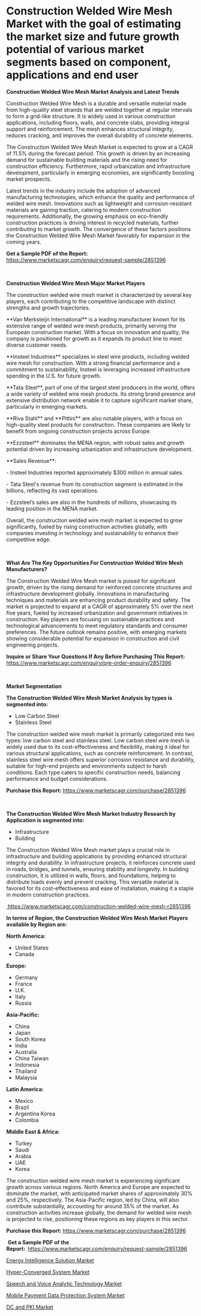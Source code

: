<p><h1>Construction Welded Wire Mesh Market with the goal of estimating the market size and future growth potential of various market segments based on component, applications and end user</h1></p><p><strong>Construction Welded Wire Mesh Market Analysis and Latest Trends</strong></p>
<p><p>Construction Welded Wire Mesh is a durable and versatile material made from high-quality steel strands that are welded together at regular intervals to form a grid-like structure. It is widely used in various construction applications, including floors, walls, and concrete slabs, providing integral support and reinforcement. The mesh enhances structural integrity, reduces cracking, and improves the overall durability of concrete elements.</p><p>The Construction Welded Wire Mesh Market is expected to grow at a CAGR of 11.5% during the forecast period. This growth is driven by an increasing demand for sustainable building materials and the rising need for construction efficiency. Furthermore, rapid urbanization and infrastructure development, particularly in emerging economies, are significantly boosting market prospects. </p><p>Latest trends in the industry include the adoption of advanced manufacturing technologies, which enhance the quality and performance of welded wire mesh. Innovations such as lightweight and corrosion-resistant materials are gaining traction, catering to modern construction requirements. Additionally, the growing emphasis on eco-friendly construction practices is driving interest in recycled materials, further contributing to market growth. The convergence of these factors positions the Construction Welded Wire Mesh Market favorably for expansion in the coming years.</p></p>
<p><strong>Get a Sample PDF of the Report:&nbsp;</strong> <a href="https://www.marketscagr.com/enquiry/request-sample/2851396?utm_campaign=1879&utm_medium=2&utm_source=Github&utm_content=ia&utm_term=11032025&utm_id=construction-welded-wire-mesh">https://www.marketscagr.com/enquiry/request-sample/2851396</a></p>
<p>&nbsp;</p>
<p><strong>Construction Welded Wire Mesh Major Market Players</strong></p>
<p><p>The construction welded wire mesh market is characterized by several key players, each contributing to the competitive landscape with distinct strengths and growth trajectories. </p><p>**Van Merksteijn International** is a leading manufacturer known for its extensive range of welded wire mesh products, primarily serving the European construction market. With a focus on innovation and quality, the company is positioned for growth as it expands its product line to meet diverse customer needs.</p><p>**Insteel Industries** specializes in steel wire products, including welded wire mesh for construction. With a strong financial performance and a commitment to sustainability, Insteel is leveraging increased infrastructure spending in the U.S. for future growth.</p><p>**Tata Steel**, part of one of the largest steel producers in the world, offers a wide variety of welded wire mesh products. Its strong brand presence and extensive distribution network enable it to capture significant market share, particularly in emerging markets.</p><p>**Riva Stahl** and **Pittini** are also notable players, with a focus on high-quality steel products for construction. These companies are likely to benefit from ongoing construction projects across Europe.</p><p>**Ezzsteel** dominates the MENA region, with robust sales and growth potential driven by increasing urbanization and infrastructure development.</p><p>**Sales Revenue**: </p><p>- Insteel Industries reported approximately $300 million in annual sales.</p><p>- Tata Steel's revenue from its construction segment is estimated in the billions, reflecting its vast operations.</p><p>- Ezzsteel’s sales are also in the hundreds of millions, showcasing its leading position in the MENA market.</p><p>Overall, the construction welded wire mesh market is expected to grow significantly, fueled by rising construction activities globally, with companies investing in technology and sustainability to enhance their competitive edge.</p></p>
<p>&nbsp;</p>
<p><strong>What Are The Key Opportunities For Construction Welded Wire Mesh Manufacturers?</strong></p>
<p><p>The Construction Welded Wire Mesh market is poised for significant growth, driven by the rising demand for reinforced concrete structures and infrastructure development globally. Innovations in manufacturing techniques and materials are enhancing product durability and safety. The market is projected to expand at a CAGR of approximately 5% over the next five years, fueled by increased urbanization and government initiatives in construction. Key players are focusing on sustainable practices and technological advancements to meet regulatory standards and consumer preferences. The future outlook remains positive, with emerging markets showing considerable potential for expansion in construction and civil engineering projects.</p></p>
<p><strong>Inquire or Share Your Questions If Any Before Purchasing This Report:</strong> <a href="https://www.marketscagr.com/enquiry/pre-order-enquiry/2851396?utm_campaign=1879&utm_medium=2&utm_source=Github&utm_content=ia&utm_term=11032025&utm_id=construction-welded-wire-mesh">https://www.marketscagr.com/enquiry/pre-order-enquiry/2851396</a></p>
<p>&nbsp;</p>
<p><strong>Market Segmentation</strong></p>
<p><strong>The Construction Welded Wire Mesh Market Analysis by types is segmented into:</strong></p>
<p><ul><li>Low Carbon Steel</li><li>Stainless Steel</li></ul></p>
<p><p>The construction welded wire mesh market is primarily categorized into two types: low carbon steel and stainless steel. Low carbon steel wire mesh is widely used due to its cost-effectiveness and flexibility, making it ideal for various structural applications, such as concrete reinforcement. In contrast, stainless steel wire mesh offers superior corrosion resistance and durability, suitable for high-end projects and environments subject to harsh conditions. Each type caters to specific construction needs, balancing performance and budget considerations.</p></p>
<p><strong>Purchase this Report:&nbsp;</strong><a href="https://www.marketscagr.com/purchase/2851396?utm_campaign=1879&utm_medium=2&utm_source=Github&utm_content=ia&utm_term=11032025&utm_id=construction-welded-wire-mesh">https://www.marketscagr.com/purchase/2851396</a></p>
<p>&nbsp;</p>
<p><strong>The Construction Welded Wire Mesh Market Industry Research by Application is segmented into:</strong></p>
<p><ul><li>Infrastructure</li><li>Building</li></ul></p>
<p><p>The Construction Welded Wire Mesh market plays a crucial role in infrastructure and building applications by providing enhanced structural integrity and durability. In infrastructure projects, it reinforces concrete used in roads, bridges, and tunnels, ensuring stability and longevity. In building construction, it is utilized in walls, floors, and foundations, helping to distribute loads evenly and prevent cracking. This versatile material is favored for its cost-effectiveness and ease of installation, making it a staple in modern construction practices.</p></p>
<p><a href="https://www.marketscagr.com/construction-welded-wire-mesh-r2851396?utm_campaign=1879&utm_medium=2&utm_source=Github&utm_content=ia&utm_term=11032025&utm_id=construction-welded-wire-mesh">&nbsp;https://www.marketscagr.com/construction-welded-wire-mesh-r2851396</a></p>
<p><strong>In terms of Region, the Construction Welded Wire Mesh Market Players available by Region are:</strong></p>
<p>
    <p> <strong> North America: </strong>
        <ul>
            <li>United States</li>
            <li>Canada</li>
        </ul>
        </p> 
    <p> <strong> Europe: </strong>
        <ul>
            <li>Germany</li>
            <li>France</li>
            <li>U.K.</li>
            <li>Italy</li>
            <li>Russia</li>
        </ul>
        </p> 
    <p> <strong> Asia-Pacific: </strong>
        <ul>
            <li>China</li>
            <li>Japan</li>
            <li>South Korea</li>
            <li>India</li>
            <li>Australia</li>
            <li>China Taiwan</li>
            <li>Indonesia</li>
            <li>Thailand</li>
            <li>Malaysia</li>
        </ul>
        </p> 
    <p> <strong> Latin America: </strong>
        <ul>
            <li>Mexico</li>
            <li>Brazil</li>
            <li>Argentina Korea</li>
            <li>Colombia</li>
        </ul>
        </p> 
    <p> <strong> Middle East & Africa: </strong>
        <ul>
            <li>Turkey</li>
            <li>Saudi</li>
            <li>Arabia</li>
            <li>UAE</li>
            <li>Korea</li>
        </ul>
    </p>
    </p>
<p><p>The construction welded wire mesh market is experiencing significant growth across various regions. North America and Europe are expected to dominate the market, with anticipated market shares of approximately 30% and 25%, respectively. The Asia-Pacific region, led by China, will also contribute substantially, accounting for around 35% of the market. As construction activities increase globally, the demand for welded wire mesh is projected to rise, positioning these regions as key players in this sector.</p></p>
<p><strong>Purchase this Report: </strong><a href="https://www.marketscagr.com/purchase/2851396?utm_campaign=1879&utm_medium=2&utm_source=Github&utm_content=ia&utm_term=11032025&utm_id=construction-welded-wire-mesh">https://www.marketscagr.com/purchase/2851396</a></p>
<p>&nbsp;<strong>Get a Sample PDF of the Report:&nbsp;&nbsp;</strong><a href="https://www.marketscagr.com/enquiry/request-sample/2851396?utm_campaign=1879&utm_medium=2&utm_source=Github&utm_content=ia&utm_term=11032025&utm_id=construction-welded-wire-mesh">https://www.marketscagr.com/enquiry/request-sample/2851396</a></p>
<p><strong></strong></p>
<p><p><a href="https://github.com/miehldobin1w/Market-Research-Report-List-1/blob/main/energy-intelligence-solution-market.md?utm_campaign=1879&utm_medium=2&utm_source=Github&utm_content=ia&utm_term=11032025&utm_id=construction-welded-wire-mesh">Energy Intelligence Solution Market</a></p><p><a href="https://github.com/pupunhez/Market-Research-Report-List-1/blob/main/hyper-converged-system-market.md?utm_campaign=1879&utm_medium=2&utm_source=Github&utm_content=ia&utm_term=11032025&utm_id=construction-welded-wire-mesh">Hyper-Converged System Market</a></p><p><a href="https://github.com/gaiusmelyna/Market-Research-Report-List-1/blob/main/speech-and-voice-analytic-technology-market.md?utm_campaign=1879&utm_medium=2&utm_source=Github&utm_content=ia&utm_term=11032025&utm_id=construction-welded-wire-mesh">Speech and Voice Analytic Technology Market</a></p><p><a href="https://github.com/meenafadilkh/Market-Research-Report-List-1/blob/main/mobile-payment-data-protection-system-market.md?utm_campaign=1879&utm_medium=2&utm_source=Github&utm_content=ia&utm_term=11032025&utm_id=construction-welded-wire-mesh">Mobile Payment Data Protection System Market</a></p><p><a href="https://github.com/lickoalyanep/Market-Research-Report-List-1/blob/main/dc-and-pki-market.md?utm_campaign=1879&utm_medium=2&utm_source=Github&utm_content=ia&utm_term=11032025&utm_id=construction-welded-wire-mesh">DC and PKI Market</a></p></p>